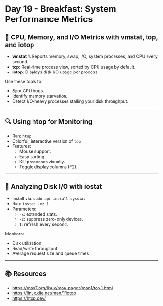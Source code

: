 # Day 19 - Breakfast: System Performance Metrics

## 🧠 CPU, Memory, and I/O Metrics with vmstat, top, and iotop

- **vmstat 1**: Reports memory, swap, I/O, system processes, and CPU every second.
- **top**: Real-time process view, sorted by CPU usage by default.
- **iotop**: Displays disk I/O usage per process.

Use these tools to:
- Spot CPU hogs.
- Identify memory starvation.
- Detect I/O-heavy processes stalling your disk throughput.

---

## 🔍 Using htop for Monitoring

- Run: `htop`
- Colorful, interactive version of `top`.
- Features:
  - Mouse support.
  - Easy sorting.
  - Kill processes visually.
  - Toggle display columns (F2).

---

## 📀 Analyzing Disk I/O with iostat

- Install via: `sudo apt install sysstat`
- Run: `iostat -xz 1`
- Parameters:
  - `-x`: extended stats.
  - `-z`: suppress zero-only devices.
  - `1`: refresh every second.

Monitors:
- Disk utilization
- Read/write throughput
- Average request size and queue times

---

## 📚 Resources

- https://man7.org/linux/man-pages/man1/top.1.html
- https://linux.die.net/man/1/iotop
- https://htop.dev/